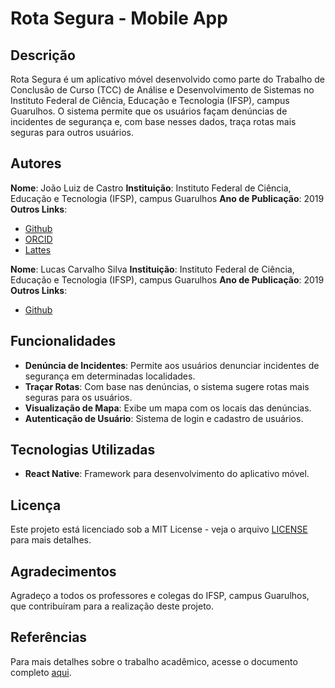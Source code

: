 # Rota Segura - Mobile App

## Descrição

Rota Segura é um aplicativo móvel desenvolvido como parte do Trabalho de Conclusão de Curso (TCC) de Análise e Desenvolvimento de Sistemas no Instituto Federal de Ciência, Educação e Tecnologia (IFSP), campus Guarulhos. O sistema permite que os usuários façam denúncias de incidentes de segurança e, com base nesses dados, traça rotas mais seguras para outros usuários.


## Autores

**Nome**: João Luiz de Castro
**Instituição**: Instituto Federal de Ciência, Educação e Tecnologia (IFSP), campus Guarulhos
**Ano de Publicação**: 2019
**Outros Links**:
- [Github](https://github.com/JooLuiz)
- [ORCID](https://orcid.org/0009-0003-1669-4633)
- [Lattes](http://lattes.cnpq.br/0659061239798618)

**Nome**: Lucas Carvalho Silva
**Instituição**: Instituto Federal de Ciência, Educação e Tecnologia (IFSP), campus Guarulhos
**Ano de Publicação**: 2019
**Outros Links**:
- [Github](https://github.com/Lucas4500)

## Funcionalidades

- **Denúncia de Incidentes**: Permite aos usuários denunciar incidentes de segurança em determinadas localidades.
- **Traçar Rotas**: Com base nas denúncias, o sistema sugere rotas mais seguras para os usuários.
- **Visualização de Mapa**: Exibe um mapa com os locais das denúncias.
- **Autenticação de Usuário**: Sistema de login e cadastro de usuários.

## Tecnologias Utilizadas

- **React Native**: Framework para desenvolvimento do aplicativo móvel.

## Licença

Este projeto está licenciado sob a MIT License - veja o arquivo [LICENSE](LICENSE) para mais detalhes.

## Agradecimentos

Agradeço a todos os professores e colegas do IFSP, campus Guarulhos, que contribuíram para a realização deste projeto.

## Referências

Para mais detalhes sobre o trabalho acadêmico, acesse o documento completo [aqui](https://pergamum.biblioteca.ifsp.edu.br/acervo/77634).